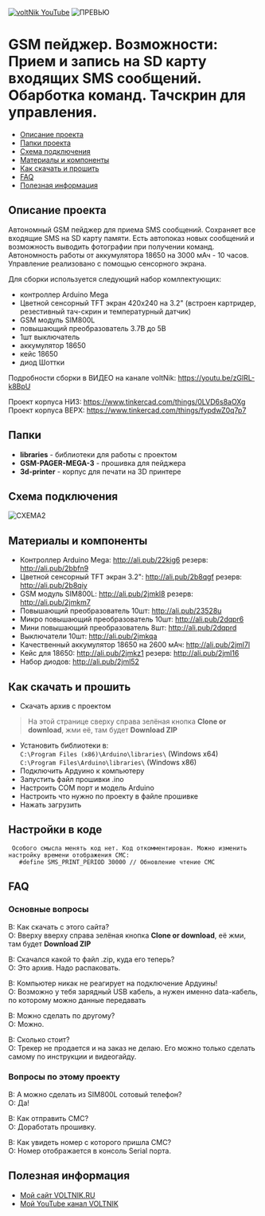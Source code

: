 [![voltNik YouTube](http://voltnik.ru/voltnik-banner.jpg)](https://www.youtube.com/channel/UC4s13gPVOMQVX3P1ZpdUwjA?sub_confirmation=1)
![ПРЕВЬЮ](https://github.com/voltNik/GSM-Pager/blob/master/gsm-pager-prev.jpg)
# GSM пейджер. Возможности: Прием и запись на SD карту входящих SMS сообщений. Обарботка команд. Тачскрин для управления.
* [Описание проекта](#chapter-0)
* [Папки проекта](#chapter-1)
* [Схема подключения](#chapter-2)
* [Материалы и компоненты](#chapter-3)
* [Как скачать и прошить](#chapter-4)
* [FAQ](#chapter-5)
* [Полезная информация](#chapter-6)

<a id="chapter-0"></a>
## Описание проекта
Автономный GSM пейджер для приема SMS сообщений. Сохраняет все входящие SMS на SD карту памяти. Есть автопоказ новых сообщений и возможность выводить фотографии
при получении команд. Автономность работы от аккумулятора 18650 на 3000 мАч - 10 часов. Управление реализовано с помощью сенсорного экрана.

Для сборки используется следующий набор комлпектующих:
- контроллер Arduino Mega
- Цветной сенсорный TFT экран 420х240 на 3.2" (встроен картридер, резестивный тач-скрин и температурный датчик)
- GSM модуль SIM800L
- повышающий преобразователь 3.7В до 5В
- 1шт выключатель
- аккумулятор 18650
- кейс 18650
- диод Шоттки

Подробности сборки в ВИДЕО на канале voltNik: https://youtu.be/zGlRL-k8BpU

Проект корпуса НИЗ: https://www.tinkercad.com/things/0LVD6s8aOXg
Проект корпуса ВЕРХ: https://www.tinkercad.com/things/fypdwZ0q7p7

<a id="chapter-1"></a>
## Папки
- **libraries** - библиотеки для работы с проектом
- **GSM-PAGER-MEGA-3** - прошивка для пейджера
- **3d-printer** - корпус для печати на 3D принтере

<a id="chapter-2"></a>
## Схема подключения
![СХЕМА2](https://github.com/voltNik/GSM-Pager/blob/master/gsm-pager-bb.jpg)

<a id="chapter-3"></a>
## Материалы и компоненты
- Контроллер Arduino Mega: http://ali.pub/22kig6 резерв: http://ali.pub/2bbfn9
- Цветной сенсорный TFT экран 3.2": http://ali.pub/2b8qgf резерв: http://ali.pub/2b8qiy
- GSM модуль SIM800L: http://ali.pub/2jmkl8 резерв: http://ali.pub/2jmkm7 
- Повышающий преобразователь 10шт: http://ali.pub/23528u
- Микро повышающий преобразователь 10шт: http://ali.pub/2dqpr6
- Мини повышающий преобразователь 8шт: http://ali.pub/2dqprd
- Выключатели 10шт: http://ali.pub/2jmkqa
- Качественный аккумулятор 18650 на 2600 мАч: http://ali.pub/2jml7l
- Кейс для 18650: http://ali.pub/2jmkz1 резерв: http://ali.pub/2jml16
- Набор диодов: http://ali.pub/2jml52

<a id="chapter-4"></a>
## Как скачать и прошить
* Скачать архив с проектом
> На этой странице сверху справа зелёная кнопка **Clone or download**, жми её, там будет **Download ZIP**
* Установить библиотеки в:  
`C:\Program Files (x86)\Arduino\libraries\` (Windows x64)  
`C:\Program Files\Arduino\libraries\` (Windows x86) 
* Подключить Ардуино к компьютеру
* Запустить файл прошивки .ino
* Настроить COM порт и модель Arduino
* Настроить что нужно по проекту в файле прошивке
* Нажать загрузить

## Настройки в коде
     Особого смысла менять код нет. Код откомментирован. Можно изменить настройку времени отображения СМС:
       #define SMS_PRINT_PERIOD 30000 // Обновление чтение СМС

<a id="chapter-5"></a>
## FAQ
### Основные вопросы
В: Как скачать с этого сайта?  
О: Вверху вверху справа зелёная кнопка **Clone or download**, её жми, там будет **Download ZIP**  

В: Скачался какой то файл .zip, куда его теперь?  
О: Это архив. Надо распаковать.  

В: Компьютер никак не реагирует на подключение Ардуины!  
О: Возможно у тебя зарядный USB кабель, а нужен именно data-кабель, по которому можно данные передавать  

В: Можно сделать по другому?  
О: Можно.  

В: Сколько стоит?  
О: Трекер не продается и на заказ не делаю. Его можно только сделать самому по инструкции и видеогайду.  

### Вопросы по этому проекту
В: А можно сделать из SIM800L сотовый телефон?  
О: Да!  

В: Как отправить СМС?  
О: Доработать прошивку.  

В: Как увидеть номер с которого пришла СМС?  
О: Номер отображается в консоль Serial порта.  


<a id="chapter-6"></a>
## Полезная информация
* [Мой сайт VOLTNIK.RU](http://voltnik.ru/)
* [Мой YouTube канал VOLTNIK](https://www.youtube.com/channel/UC4s13gPVOMQVX3P1ZpdUwjA?sub_confirmation=1)